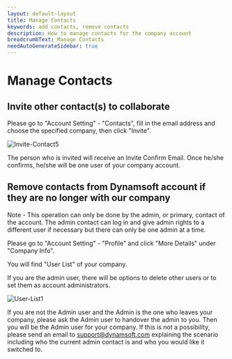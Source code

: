 ```yaml
---
layout: default-layout
title: Manage Contacts
keywords: add contacts, remove contacts
description: How to manage contacts for the company account
breadcrumbText: Manage Contacts
needAutoGenerateSidebar: true
---
```


# Manage Contacts
	
## Invite other contact(s) to collaborate

Please go to "Account Setting" - "Contacts", fill in the email address and choose the specified company, then click "Invite".  

![Invite-Contact5]({{site.assets}}img/Invite-Contact-5.png)

The person who is invited will receive an Invite Confirm Email. Once he/she confirms, he/she will be one user of your company account.


## Remove contacts from Dynamsoft account if they are no longer with our company

Note - This operation can only be done by the admin, or primary, contact of the account. The admin contact can log in and give admin rights to a different user if necessary but 
there can only be one admin at a time.

Please go to "Account Setting" - "Profile" and click "More Details" under "Company Info".

You will find "User List" of your company.

If you are the admin user, there will be options to delete other users or to set them as account administrators.

![User-List1]({{site.assets}}img/Invite-Contact-1.png)

If you are not the Admin user and the Admin is the one who leaves your company, please ask the Admin user to handover the admin to you. Then you will be the Admin user for your company. If this is not a possibility, please send an email to support@dynamsoft.com explaining the scenario including who the current admin contact is and who you would like it switched to.
